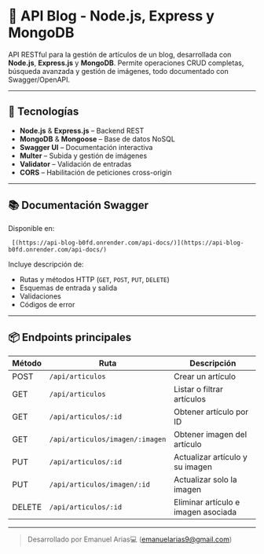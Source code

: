 # 📘 API Blog - Node.js, Express y MongoDB

API RESTful para la gestión de artículos de un blog, desarrollada con **Node.js**, **Express.js** y **MongoDB**. Permite operaciones CRUD completas, búsqueda avanzada y gestión de imágenes, todo documentado con Swagger/OpenAPI.

---

## 🚀 Tecnologías

- **Node.js** & **Express.js** – Backend REST
- **MongoDB** & **Mongoose** – Base de datos NoSQL
- **Swagger UI** – Documentación interactiva
- **Multer** – Subida y gestión de imágenes
- **Validator** – Validación de entradas
- **CORS** – Habilitación de peticiones cross-origin

---

## 📚 Documentación Swagger

Disponible en: 
```
 [(https://api-blog-b0fd.onrender.com/api-docs/)](https://api-blog-b0fd.onrender.com/api-docs/)
 ```
Incluye descripción de:
- Rutas y métodos HTTP (`GET`, `POST`, `PUT`, `DELETE`)
- Esquemas de entrada y salida
- Validaciones
- Códigos de error

---

## 📦 Endpoints principales

| Método | Ruta                              | Descripción                              |
|--------|-----------------------------------|------------------------------------------|
| POST   | `/api/articulos`                  | Crear un artículo                        |
| GET    | `/api/articulos`                  | Listar o filtrar artículos               |
| GET    | `/api/articulos/:id`              | Obtener artículo por ID                  |
| GET    | `/api/articulos/imagen/:imagen`   | Obtener imagen del artículo              |
| PUT    | `/api/articulos/:id`              | Actualizar artículo y su imagen          |
| PUT    | `/api/articulos/imagen/:id`       | Actualizar solo la imagen                |
| DELETE | `/api/articulos/:id`              | Eliminar artículo e imagen asociada      |

---
> Desarrollado por Emanuel Arias💻 (emanuelarias9@gmail.com)
